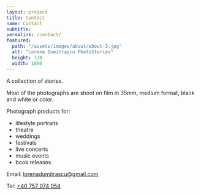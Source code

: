 ```yaml
---
layout: project
title: Contact
name: Contact
subtitle:
permalink: /contact/
featured:
  path: "/assets/images/about/about-3.jpg"
  alt: "Lorena Dumitrașcu PhotoStories"
  height: 720
  width: 1800
---
```


A collection of stories.

Most of the photographs are shoot on film in 35mm, medium format,
black and white or color.

Photograph products for:
 - lifestyle portraits
 - theatre
 - weddings
 - festivals
 - live concerts
 - music events
 - book releases

Email: [lorenadumitrascu@gmail.com](mailto:lorenadumitrascu@gmail.com)

Tel: [+40 757 074 054](tel:+40757074054)